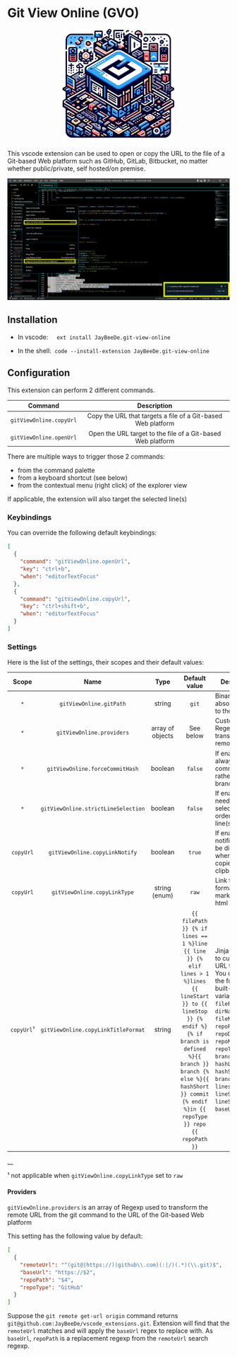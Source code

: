 # Git View Online (GVO)

<div style="text-align: center;">
    <img src="https://raw.githubusercontent.com/JayBeeDe/vscode_extensions/refs/heads/main/gvo/images/logo.png" title="Git View Online (GVO)" alt="Git View Online (GVO)" width="256" height="256" />
</div>

This vscode extension can be used to open or copy the URL to the file of a Git-based Web platform such as GitHub, GitLab, Bitbucket, no matter whether public/private, self hosted/on premise.

<div style="text-align: center;">
    <img src="https://raw.githubusercontent.com/JayBeeDe/vscode_extensions/refs/heads/main/gvo/images/screenshots.png" title="Screenshots" alt="Screenshots" />
</div>

## Installation

* In vscode: &nbsp;&nbsp;&nbsp;&nbsp;`ext install JayBeeDe.git-view-online`

* In the shell: &nbsp;`code --install-extension JayBeeDe.git-view-online`

## Configuration

This extension can perform 2 different commands.

|Command|Description|
|:---:|:---:|
|`gitViewOnline.copyUrl`|Copy the URL that targets a file of a Git-based Web platform|
|`gitViewOnline.openUrl`|Open the URL target to the file of a Git-based Web platform|

There are multiple ways to trigger those 2 commands:

- from the command palette
- from a keyboard shortcut (see below)
- from the contextual menu (right click) of the explorer view

If applicable, the extension will also target the selected line(s)

### Keybindings

You can override the following default keybindings:

```json
[
  {
    "command": "gitViewOnline.openUrl",
    "key": "ctrl+b",
    "when": "editorTextFocus"
  },
  {
    "command": "gitViewOnline.copyUrl",
    "key": "ctrl+shift+b",
    "when": "editorTextFocus"
  }
]
```

### Settings

Here is the list of the settings, their scopes and their default values:

|Scope|Name|Type|Default value|Description|
|:---:|:---:|:---:|:---:|---|
|`*`|`gitViewOnline.gitPath`|string|`git`|Binary or absolute path to the git binary|
|`*`|`gitViewOnline.providers`|array of objects|See below|Custom Regexp to transform git remote URLs|
|`*`|`gitViewOnline.forceCommitHash`|boolean|`false`|If enabled, always use commit hashes rather than branch name|
|`*`|`gitViewOnline.strictLineSelection`|boolean|`false`|If enabled, text needs to be selected in order to target line(s)|
|`copyUrl`|`gitViewOnline.copyLinkNotify`|boolean|`true`|If enabled, a notification will be displayed when a link is copied to the clipboard|
|`copyUrl`|`gitViewOnline.copyLinkType`|string (enum)|`raw`|Link type format: raw, markdown, jira, html|
|`copyUrl`¹|`gitViewOnline.copyLinkTitleFormat`|string|`{{ filePath }} {% if lines == 1 %}line {{ line }} {% elif lines > 1 %}lines {{ lineStart }} to {{ lineStop }} {% endif %}{% if branch is defined %}{{ branch }} branch {% else %}{{ hashShort }} commit {% endif %}in {{ repoType }} repo {{ repoPath }}`|Jinja template to customize URL title.<br />You can use the following built-in variables: `filePath`, `dirName`, `fileName`, `repoPath`, `repoDir`, `repoName`, `repoType`, `branchOrCommit`, `hashLong`, `hashShort`, `branch`, `line`, `lines`, `lineStart`, `lineStop`, `baseUrl`, `url` |

__

¹ not applicable when `gitViewOnline.copyLinkType` set to `raw`

#### Providers

`gitViewOnline.providers` is an array of Regexp used to transform the remote URL from the git command to the URL of the Git-based Web platform

This setting has the following value by default:

```json
[
  {
    "remoteUrl": "^(git@|https://)(github\\.com)(:|/)(.*)(\\.git)$",
    "baseUrl": "https://$2",
    "repoPath": "$4",
    "repoType": "GitHub"
  }
]
```

Suppose the `git remote get-url origin` command returns `git@github.com:JayBeeDe/vscode_extensions.git`. Extension will find that the `remoteUrl` matches and will apply the `baseUrl` regex to replace with. As `baseUrl`, `repoPath` is a replacement regexp from the `remoteUrl` search regexp.
